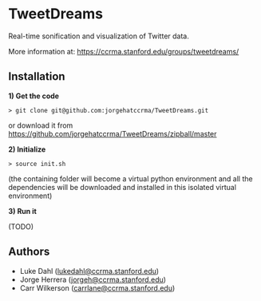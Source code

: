 TweetDreams
===========

Real-time sonification and visualization of Twitter data.

More information at: https://ccrma.stanford.edu/groups/tweetdreams/


Installation
------------

**1) Get the code**

	> git clone git@github.com:jorgehatccrma/TweetDreams.git
	
or download it from  https://github.com/jorgehatccrma/TweetDreams/zipball/master


**2) Initialize**

	> source init.sh
	
(the containing folder will become a virtual python environment and all the dependencies will be downloaded and installed in this isolated virtual environment)

**3) Run it** 

(TODO)



Authors
-------
* Luke Dahl (lukedahl@ccrma.stanford.edu)
* Jorge Herrera (jorgeh@ccrma.stanford.edu)
* Carr Wilkerson (carrlane@ccrma.stanford.edu)
